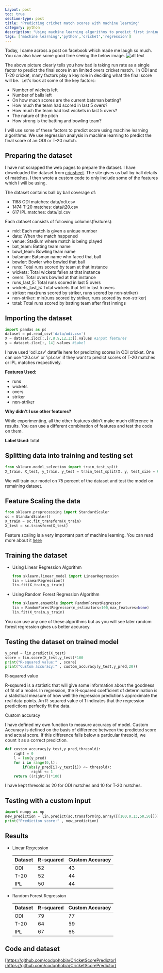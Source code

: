 ```yaml
---
Layout: post
toc: true
section-type: post
title: "Predicting cricket match scores with machine learning"
category: python
description: "Using machine learning algorithms to predict first innings score in limited overs cricket matches"
tags: ['machine learning','python','cricket','regression']
---
```


Today, I came across a post on facebook which made me laugh so much. You can also have some good time seeing the below image.
![alt text]({{site.baseurl}}/assets/images/predictingscore.jpg)

The above picture clearly tells you how bad is taking run rate as a single factor to predict the final score in an limited overs cricket match.  In ODI and T-20 cricket, many factors play a key role in deciding what the final score will be.  Let's look at some of the key factors:

* Number of wickets left
* Number of balls left
* On how much scores are the current batsman batting?
* How much the team had scored in last 5 overs?
* How much the team had lost wickets in last 5 overs?
* The nature of the pitch
* How strong is the batting and bowling team?

I will use some of these factors to predict score using machine learning algorithms. We use regression analysis in machine   learning to predict the final score of an ODI or T-20 match.

## Preparing the dataset

I have not scrapped the web pages to prepare the dataset. I have downloaded the dataset from [cricsheet](https://cricsheet.org/downloads/). The site gives us ball by ball details of matches. I then wrote a custom code to only include some of the features which I will be using.

The dataset contains ball by ball coverage of:

* 1188 ODI matches: data/odi.csv
* 1474 T-20 matches: data/t20.csv
* 617 IPL matches: data/ipl.csv

Each dataset consists of following columns(features):

* mid: Each match is given a unique number
* date: When the match happened
* venue: Stadium where match is being played
* bat_team: Batting team name
* bowl_team: Bowling team name
* batsman: Batsman name who faced that ball
* bowler: Bowler who bowled that ball
* runs: Total runs scored by team at that instance
* wickets: Total wickets fallen at that instance
* overs: Total overs bowled at that instance
* runs_last_5: Total runs scored in last 5 overs
* wickets_last_5: Total wickets that fell in last 5 overs
* striker: max(runs scored by striker, runs scored by non-striker)
* non-striker: min(runs scored by striker, runs scored by non-striker)
* total: Total runs scored by batting team after first innings

## Importing the dataset

```python
import pandas as pd
dataset = pd.read_csv('data/odi.csv')
X = dataset.iloc[:,[7,8,9,12,13]].values #Input features
y = dataset.iloc[:, 14].values #Label
```

I have used 'odi.csv' datafile here for predicting scores in ODI cricket. One can use 't20.csv' or 'ipl.csv' if they want to predict scores of T-20 matches or IPL matches respectively.

**Features Used:**

* runs
* wickets
* overs
* striker
* non-striker

**Why didn't I use other features?**

While experimenting, all the other features didn't make much difference in results. You can use a different combination of features and test the code on them.

**Label Used**: total

## Splitting data into training and testing set

```python
from sklearn.model_selection import train_test_split
X_train, X_test, y_train, y_test = train_test_split(X, y, test_size = 0.25, random_state = 0)
```

We will train our model on 75 percent of the dataset and test the model on remaining dataset.

## Feature Scaling the data

```python
from sklearn.preprocessing import StandardScaler
sc = StandardScaler()
X_train = sc.fit_transform(X_train)
X_test = sc.transform(X_test)
```

Feature scaling is a very important part of machine learning. You can read more about it [here](https://scikit-learn.org/stable/auto_examples/preprocessing/plot_scaling_importance.html)

## Training the dataset

* Using Linear Regression Algorithm

  ```python
  from sklearn.linear_model import LinearRegression
  lin = LinearRegression()
  lin.fit(X_train,y_train)
  ```

* Using Random Forest Regression Algorithm

  ```python
  from sklearn.ensemble import RandomForestRegressor
  lin = RandomForestRegressor(n_estimators=100,max_features=None)
  lin.fit(X_train,y_train)
  ```

You can use any one of these algorithms but as you will see later random forest regression gives us better accuracy.

## Testing the dataset on trained model

```python
y_pred = lin.predict(X_test)
score = lin.score(X_test,y_test)*100
print("R-squared value:" , score)
print("Custom accuracy:" , custom_accuracy(y_test,y_pred,20))
```

R-squared value

R-sqaured is a statistic that will give some information about the goodness of fit of a model. In regression, the R-squared coefficient of determination is a statistical measure of how well the regression predictions approximate the real data points. An R-squared value of 1 indicates that the regression predictions perfectly fit the data.

Custom accuracy

I have defined my own function to measure accuracy of model. Custom Accuracy is defined on the basis of difference between the predicted score and actual score. If this difference falls below a particular thresold, we count it as a correct prediction.

```python
def custom_accuracy(y_test,y_pred,thresold):
    right = 0
    l = len(y_pred)
    for i in range(0,l):
        if(abs(y_pred[i]-y_test[i]) <= thresold):
            right += 1
    return ((right/l)*100)
```

I have kept thresold as 20 for ODI matches and 10 for T-20 matches.


## Testing with a custom input

```python
import numpy as np
new_prediction = lin.predict(sc.transform(np.array([[100,0,13,50,50]])))
print("Prediction score:" , new_prediction)
```

## Results

* Linear Regression

  | Dataset | R-squared | Custom Accuracy
  | --- | --- | ---
  | ODI | 52 | 43
  | T-20 | 52 | 44
  | IPL | 50 | 44

* Random Forest Regression

  Dataset | R-squared | Custom Accuracy
  --- | --- | ---
  ODI | 79 | 77
  T-20 | 64 | 59
  IPL | 67 | 65

## Code and dataset

[https://github.com/codophobia/CricketScorePredictor](https://github.com/codophobia/CricketScorePredictor)

